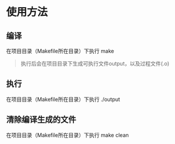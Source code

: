 # 使用方法

## 编译

在项目目录（Makefile所在目录）下执行
    make
> 执行后会在项目目录下生成可执行文件output，以及过程文件(.o)

## 执行

在项目目录（Makefile所在目录）下执行
    ./output

## 清除编译生成的文件

在项目目录（Makefile所在目录）下执行
    make clean

